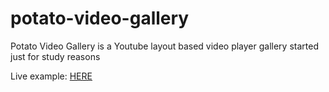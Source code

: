 # potato-video-gallery
Potato Video Gallery is a Youtube layout based video player gallery started just for study reasons

Live example: <a href="http://output.jsbin.com/qanebaneze">HERE</a>
